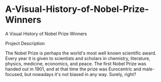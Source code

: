 # A-Visual-History-of-Nobel-Prize-Winners
A Visual History of Nobel Prize Winners
</p>Project Description</p>
</p>The Nobel Prize is perhaps the world's most well known scientific award. Every year it is given to scientists and scholars in chemistry, literature, physics, medicine, economics, and peace. The first Nobel Prize was handed out in 1901, and at that time the prize was Eurocentric and male-focused, but nowadays it's not biased in any way. Surely, right? </p>
